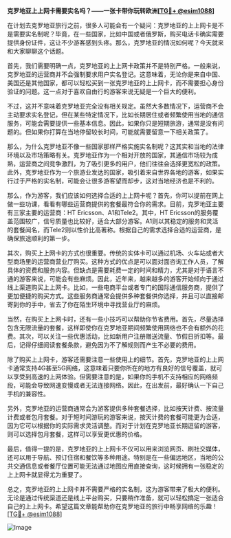**克罗地亚上上网卡需要实名吗？——一张卡带你玩转欧洲[[TG💪+ @esim1088](https://t.me/s/esim1088)]**

在计划去克罗地亚旅行之前，很多人可能会有一个疑问：克罗地亚的上上网卡是不是需要实名制呢？毕竟，在一些国家，比如中国或者俄罗斯，购买电话卡确实需要提供身份证件，这让不少游客感到头疼。那么，克罗地亚的情况如何呢？今天就来和大家聊聊这个话题。

首先，我们需要明确一点，克罗地亚的上上网卡政策并不是特别严格。一般来说，克罗地亚的运营商并不会强制要求用户实名登记。这意味着，无论你是来自中国、美国还是其他国家，都可以轻松买到一张克罗地亚的上上网卡，而不需要担心身份验证的问题。这一点对于喜欢自由行的游客来说无疑是一个巨大的便利。

不过，这并不意味着克罗地亚完全没有相关规定。虽然大多数情况下，运营商不会主动要求实名登记，但在某些特定情况下，比如长期居住或者频繁使用当地的通信服务，可能会需要提供一些基本信息。因此，如果你只是短期旅游，通常是没有问题的。但如果你打算在当地停留较长时间，可能就需要留意一下相关政策了。

那么，为什么克罗地亚不像一些国家那样严格实施实名制呢？这其实和当地的法律环境以及市场策略有关。克罗地亚作为一个相对开放的国家，其通信市场较为成熟，运营商之间竞争激烈，为了吸引更多的用户，他们往往会选择更宽松的政策。此外，克罗地亚作为一个旅游业发达的国家，吸引着来自世界各地的游客，如果实行过于严格的实名制，可能会让很多游客望而却步，这对当地经济也是不利的。

那么，作为游客，我们应该如何选择合适的上上网卡呢？首先，你可以提前在网上做一些功课，看看有哪些运营商提供的套餐最符合你的需求。目前，克罗地亚主要有三家主要的运营商：HT Ericsson、A1和Tele2。其中，HT Ericsson的服务覆盖范围较广，信号质量也比较好，适合大部分游客。A1则以其稳定的服务和灵活的套餐闻名，而Tele2则以性价比高著称。根据自己的需求选择合适的运营商，是确保旅途顺利的第一步。

其次，购买上上网卡的方式也很重要。传统的实体卡可以通过机场、火车站或者大型商场里的运营商营业厅购买。这种方式的优点是可以面对面咨询工作人员，了解具体的资费和服务内容。但缺点是需要耗费一定的时间和精力，尤其是对于语言不通的游客来说，可能会有些麻烦。因此，近年来，越来越多的游客开始倾向于通过线上渠道购买上上网卡。比如，一些电商平台或者专门的国际通信服务商，提供了更加便捷的购买方式。这些服务商通常会提供多种套餐供你选择，并且可以直接邮寄到你的手中，省去了你在陌生环境中寻找营业厅的麻烦。

当然，在购买上上网卡时，还有一些小技巧可以帮助你节省费用。首先，尽量选择包含无限流量的套餐，这样即使你在克罗地亚期间频繁使用网络也不会有额外的花费。其次，可以关注一些优惠活动，比如新用户注册赠送流量、节假日折扣等。最后，记得仔细阅读套餐条款，避免因为不了解规则而产生不必要的费用。

除了购买上上网卡，游客还需要注意一些使用上的细节。首先，克罗地亚的上上网卡通常支持4G甚至5G网络，这意味着只要你所在的地方有良好的信号覆盖，就可以享受到高速的上网体验。但需要注意的是，如果你的手机不支持相应的网络频段，可能会导致网速变慢或者无法连接网络。因此，在出发前，最好确认一下自己手机的兼容性。

另外，克罗地亚的运营商通常会为游客提供多种套餐选择，比如按天计费、按流量计费或者包月套餐。对于短时间游玩的游客来说，按天计费的套餐可能更为合适，因为它可以根据你的实际需求灵活调整。而对于计划在克罗地亚长期逗留的游客，则可以选择包月套餐，这样可以享受更优惠的价格。

最后，值得一提的是，克罗地亚的上上网卡不仅可以用来浏览网页、刷社交媒体，还可以用于导航、预订住宿和餐饮等多种用途。特别是在一些偏远地区，当地的公共交通信息或者餐厅位置可能无法通过地图应用直接查询，这时候拥有一张稳定的上上网卡就显得尤为重要了。

总之，克罗地亚的上上网卡并不需要严格的实名制，这为游客带来了极大的便利。无论是通过传统渠道还是线上平台购买，只要稍作准备，就可以轻松搞定一张适合自己的上上网卡。希望这篇文章能帮助你在克罗地亚的旅行中畅享网络的乐趣！[[TG💪+ @esim1088](https://t.me/s/esim1088)]  

![Image](https://i.postimg.cc/4NQfJmqS/Snipaste-2025-05-13-00-14-12.png)